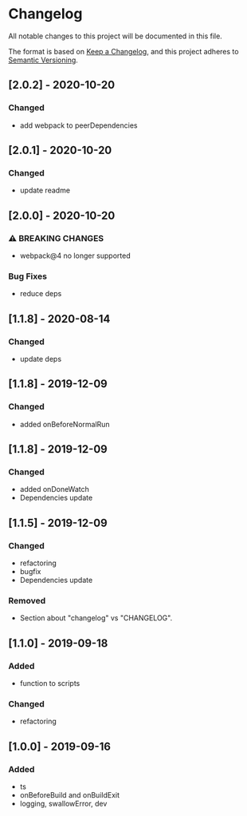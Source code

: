 # Changelog
All notable changes to this project will be documented in this file.

The format is based on [Keep a Changelog](https://keepachangelog.com/en/1.0.0/),
and this project adheres to [Semantic Versioning](https://semver.org/spec/v2.0.0.html).

## [2.0.2] - 2020-10-20

### Changed
- add webpack to peerDependencies

## [2.0.1] - 2020-10-20

### Changed
- update readme

## [2.0.0] - 2020-10-20

### ⚠ BREAKING CHANGES

* webpack@4 no longer supported

### Bug Fixes

* reduce deps

## [1.1.8] - 2020-08-14

### Changed
- update deps

## [1.1.8] - 2019-12-09

### Changed
- added onBeforeNormalRun

## [1.1.8] - 2019-12-09

### Changed
- added onDoneWatch
- Dependencies update

## [1.1.5] - 2019-12-09

### Changed
- refactoring
- bugfix
- Dependencies update

### Removed
- Section about "changelog" vs "CHANGELOG".

## [1.1.0] - 2019-09-18
### Added
- function to scripts
### Changed
- refactoring

## [1.0.0] - 2019-09-16
### Added
- ts
- onBeforeBuild and onBuildExit
- logging, swallowError, dev







